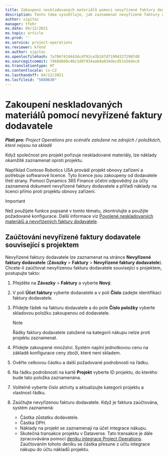 ```yaml
---
title: Zakoupení neskladovaných materiálů pomocí nevyřízené faktury dodavatele
description: Tento téma vysvětluje, jak zaznamenat nevyřízené faktury dodavatele.
author: sigitac
manager: tfehr
ms.date: 04/12/2021
ms.topic: article
ms.prod: ''
ms.service: project-operations
ms.reviewer: kfend
ms.author: sigitac
ms.openlocfilehash: 7a706f419443dcdf92ce3b247d719943272907d0
ms.sourcegitcommit: 7468d668c48c1d87934aab9a034decd51e56dec6
ms.translationtype: HT
ms.contentlocale: cs-CZ
ms.lasthandoff: 04/13/2021
ms.locfileid: "5880630"
---
```

# <a name="purchase-non-stocked-materials-using-a-pending-vendor-invoice"></a>Zakoupení neskladovaných materiálů pomocí nevyřízené faktury dodavatele

_**Platí pro:** Project Operations pro scénáře založené na zdrojích / položkách, které nejsou na skladě_

Když společnost pro projekt pořizuje neskladované materiály, lze náklady okamžitě zaznamenat oproti projektu. 

Například Contoso Robotics USA provádí projekt obnovy zařízení a potřebuje softwarové licence. Tyto licence jsou zakoupeny od dodavatele třetí strany.  Pomocí Dynamics 365 Finance účetní odpovědný za účty zaznamená dokument nevyřízené faktury dodavatele a přiřadí náklady na licenci přímo proti projektu obnovy zařízení. 

> [!IMPORTANT]
> Než použijete funkce popsané v tomto tématu, zkontrolujte a použijte požadované konfigurace. Další informace viz [Povolené neskladovaných materiálů a nevyřízených faktury dodavatele](configure-materials-nonstocked.md). 

## <a name="post-a-project-related-pending-vendor-invoice"></a>Zaúčtování nevyřízené faktury dodavatele související s projektem 

Nevyřízené faktury dodavatele lze zaznamenat na stránce **Nevyřízené faktury dodavatele** (**Závazky** > **Faktury** > **Nevyřízené faktury dodavatele**). Chcete-li zaúčtovat nevyřízenou fakturu dodavatele související s projektem, postupujte takto:

1. Přejděte na **Závazky** > **Faktury** a vyberte **Nový**. 
2. V poli **Účet faktury** vyberte dodavatele a v poli **Číslo** zadejte identifikaci faktury dodavatele.
3. Přidejte řádek na fakturu dodavatele a do pole **Číslo položky** vyberte skladovou položku zakoupenou od dodavatele. 

    > [!NOTE]
    > Řádky faktury dodavatele založené na kategorii nákupu nelze proti projektu zaznamenat. 
    
5. Přidejte zakoupené množství. Systém naplní jednotkovou cenu na základě konfigurace ceny zboží, které není skladem. 
6. Ověřte celkovou částku a další požadované podrobnosti na řádku.
7. Na řádku podrobnosti na kartě **Projekt** vyberte ID projektu, do kterého bude tato položka zaznamenána.
8. Volitelně vyberte číslo aktivity a aktualizujte kategorii projektu a vlastnost řádku.
9. Zaúčtujte nevyřízenou fakturu dodavatele. Když je faktura zaúčtována, systém zaznamená:
    
    - Částka zůstatku dodavatele.
    - Částka DPH.
    - Náklady na projekt se zaznamenají na účet integrace nákupu.
    - Skutečná transakce projektu v Dataverse. Tato transakce je dále zpracovávána pomocí [deníku integrace Project Operations](../project-accounting/project-operations-integration-journal.md). Zaúčtováním tohoto deníku se částka přesune z účtu integrace nákupu do účtu nákladů projektu.
